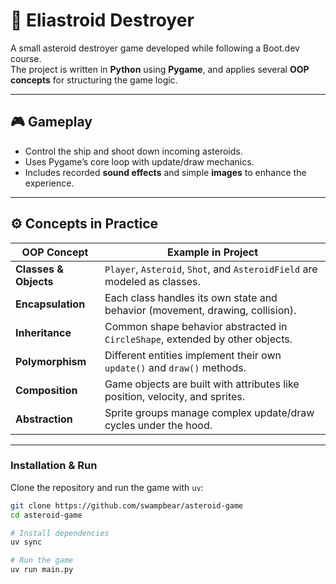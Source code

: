 # 🚀 Eliastroid Destroyer

A small asteroid destroyer game developed while following a Boot.dev course.  
The project is written in **Python** using **Pygame**, and applies several **OOP concepts** for structuring the game logic.

---

## 🎮 Gameplay
- Control the ship and shoot down incoming asteroids.
- Uses Pygame’s core loop with update/draw mechanics.
- Includes recorded **sound effects** and simple **images** to enhance the experience.

---

## ⚙️ Concepts in Practice

| OOP Concept          | Example in Project                                             |
|----------------------|----------------------------------------------------------------|
| **Classes & Objects**| `Player`, `Asteroid`, `Shot`, and `AsteroidField` are modeled as classes. |
| **Encapsulation**    | Each class handles its own state and behavior (movement, drawing, collision). |
| **Inheritance**      | Common shape behavior abstracted in `CircleShape`, extended by other objects. |
| **Polymorphism**     | Different entities implement their own `update()` and `draw()` methods. |
| **Composition**      | Game objects are built with attributes like position, velocity, and sprites. |
| **Abstraction**      | Sprite groups manage complex update/draw cycles under the hood. |

---

### Installation & Run
Clone the repository and run the game with `uv`:

```bash
git clone https://github.com/swampbear/asteroid-game
cd asteroid-game

# Install dependencies
uv sync

# Run the game
uv run main.py

